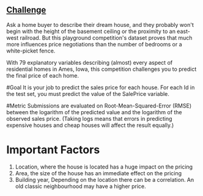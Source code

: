 ## [Challenge](https://www.kaggle.com/c/house-prices-advanced-regression-techniques/overview)

Ask a home buyer to describe their dream house, and they probably won't begin with the height of the basement ceiling or the proximity to an east-west railroad. But this playground competition's dataset proves that much more influences price negotiations than the number of bedrooms or a white-picket fence.

With 79 explanatory variables describing (almost) every aspect of residential homes in Ames, Iowa, this competition challenges you to predict the final price of each home.

#Goal
It is your job to predict the sales price for each house. For each Id in the test set, you must predict the value of the SalePrice variable. 

#Metric
Submissions are evaluated on Root-Mean-Squared-Error (RMSE) between the logarithm of the predicted value and the logarithm of the observed sales price. (Taking logs means that errors in predicting expensive houses and cheap houses will affect the result equally.)

# Important Factors
1. Location, where the house is located has a huge impact on the pricing
2. Area, the size of the house has an immediate effect on the pricing
3. Building year, Depending on the location there can be a correlation. An old classic neighbourhood may have a higher price.
